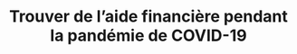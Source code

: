 ---
title: Trouver de l’aide financière pendant la pandémie de COVID-19
translationKey: exposure-notifications
description: >-
  Outil en ligne permettant aux personnes de trouver et de comprendre rapidement à quelle aide financière elles sont admissibles pendant la pandémie de COVID-19.
# product-url: 
phase: alpha
contact:
  - email: CDS-SNC@tbs-sct.gc.ca
    name: CDS-SNC@tbs-sct.gc.ca
partners:
  - name: Santé Canada
    url: 'https://www.canada.ca/fr/sante-canada.html'
  - name: Agence de la santé publique du Canada
    url: 'https://www.canada.ca/fr/sante-publique.html'
  - name: Innovation, Sciences et Développement économique Canada
    url: 'https://www.ic.gc.ca/eic/site/icgc.nsf/fra/accueil'
  - name: Centre canadien pour la cybersécurité
    url: 'https://cyber.gc.ca/fr/'
  - name: Centre de la sécurité des télécommunications
    url: 'https://www.cse-cst.gc.ca/fr'
  - name: Services numériques de l’Ontario
    url: 'https://www.ontario.ca/fr/page/services-numeriques-ontario'
status: in-flight
onhomepage: true
links: 
  - name: GitHub du serveur COVID Shield
    url: 'https://github.com/cds-snc/covid-shield-server'
  - name: Covid Shield Mobile GitHub
    url: 'https://github.com/cds-snc/covid-shield-mobile'
---